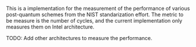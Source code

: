This is a implementation for the measurement of the performance of various post-quantum schemes from the NIST standarization effort. The metric to be measure is the number of cycles, and the current implementation only measures them on Intel architecture.

TODO:
    Add other architectures to measure the performance.
